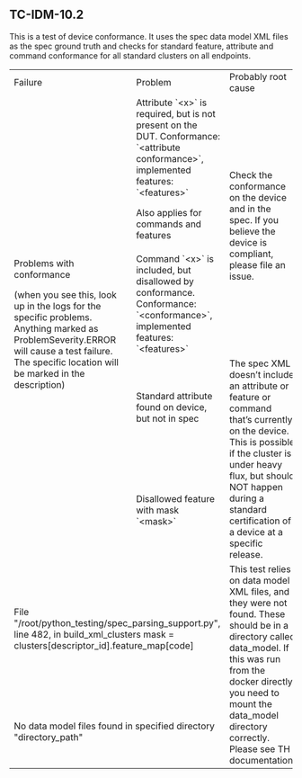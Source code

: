 
## TC-IDM-10.2

This is a test of device conformance. It uses the spec data model XML files as the spec ground truth and checks for standard feature, attribute and command conformance for all standard clusters on all endpoints.

<table>
  <tr>
   <td>Failure
   </td>
   <td>Problem
   </td>
   <td>Probably root cause
   </td>
  </tr>
  <tr>
   <td rowspan="4" >Problems with conformance
<p>
(when you see this, look up in the logs for the specific problems. Anything marked as ProblemSeverity.ERROR will cause a test failure. The specific location will be marked in the description)
   </td>
   <td> Attribute `&lt;x>` is required, but is not present on the DUT. Conformance: `&lt;attribute conformance>`, implemented features: `&lt;features>`
<p>
Also applies for commands and features
   </td>
   <td rowspan="2" >Check the conformance on the device and in the spec. If you believe the device is compliant, please file an issue.
   </td>
  </tr>
  <tr>
   <td> Command `&lt;x>` is included, but disallowed by conformance. Conformance: `&lt;conformance>`, implemented features: `&lt;features>`
   </td>
  </tr>
  <tr>
   <td>Standard attribute found on device, but not in spec
   </td>
   <td rowspan="2" >The spec XML doesn’t include an attribute or feature or command that’s currently on the device. This is possible if the cluster is under heavy flux, but should NOT happen during a standard certification of a device at a specific release.
   </td>
  </tr>
  <tr>
   <td>Disallowed feature with mask `&lt;mask>`
   </td>
  </tr>
  <tr>
   <td colspan="2"> File "/root/python_testing/spec_parsing_support.py", line 482, in build_xml_clusters
    mask = clusters[descriptor_id].feature_map[code]
   </td>
   <td rowspan="2">
     This test relies on data model XML files, and they were not found. These should be in a directory called data_model. If this was run from the docker directly, you need to mount the data_model directory correctly. Please see TH documentation.
   </td>
   </tr>
   <tr>
    <td colspan="2"> No data model files found in specified directory "directory_path"
    </td>
   </tr>
</table>

